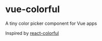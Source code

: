 # vue-colorful

<p>
A tiny color picker component for Vue apps
</p>

Inspired by [react-colorful](https://omgovich.github.io/react-colorful/)
